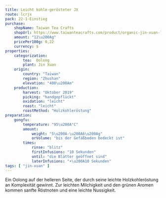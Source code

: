 ```yaml
---
title: Leicht kohle-gerösteter JX
route: lcrjx
pack: 22-1-Einstieg
purchase:
    shopName: Taiwan Tea Crafts
    shopUrl: https://www.taiwanteacrafts.com/product/organic-jin-xuan-light-charcoal-pit-fired-oolong-tea
    amount: "12\u200Ag"
    pricePer100g: 0,22
    currency: $
properties:
    categorization:
        tea:  Oolong
        plant: Jin Xuan
    origin:
        country: "Taiwan"
        region: "Zhushan"
        elevation: "400\u200Am"
    production:
        harvest: "Oktober 2019"
        picking: "handgepflückt"
        oxidation: "leicht"
        roast: "leicht"
        roastMethod: "Holzkohleröstung"
preparation:
    gongfu:
        temperature: "95\u200A°C"
        amount:
            weight: "5\u200A-\u200A6\u200Ag"
            orVolume: "bis der Gefäßboden bedeckt ist"
        times:
            rinse: "blitz"
            firstInfusions: "10 Sekunden"
            until: "die Blätter geöffnet sind"
            laterInfusions: "+\u200A10 Sekunden"
tags: [ "jin-xuan" ]
---
```

Ein Oolong auf der helleren Seite, der durch seine leichte Holzkohleröstung an Komplexität gewinnt. Zur leichten Milchigkeit und den grünen Aromen kommen sanfte Röstnoten und eine leichte Nussigkeit.
